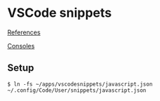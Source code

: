 # VSCode snippets

[References](https://code.visualstudio.com/docs/editor/userdefinedsnippets)

[Consoles](https://developer.mozilla.org/en-US/docs/Web/API/Console)

## Setup

```shell
$ ln -fs ~/apps/vscodesnippets/javascript.json ~/.config/Code/User/snippets/javascript.json
```
